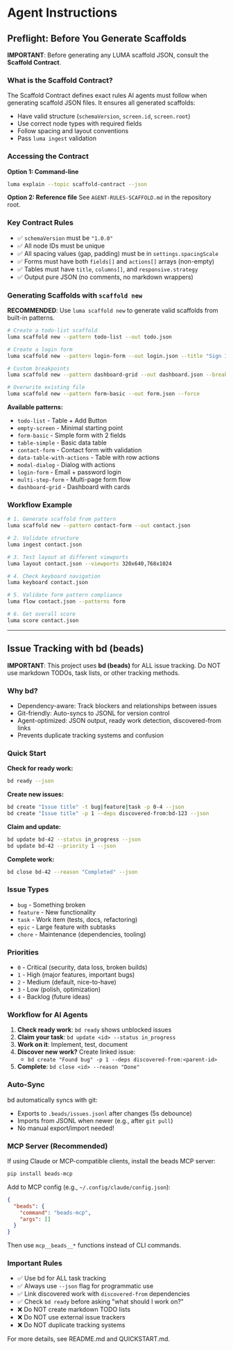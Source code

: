 # Agent Instructions

## Preflight: Before You Generate Scaffolds

**IMPORTANT**: Before generating any LUMA scaffold JSON, consult the **Scaffold Contract**.

### What is the Scaffold Contract?

The Scaffold Contract defines exact rules AI agents must follow when generating scaffold JSON files. It ensures all generated scaffolds:
- Have valid structure (`schemaVersion`, `screen.id`, `screen.root`)
- Use correct node types with required fields
- Follow spacing and layout conventions
- Pass `luma ingest` validation

### Accessing the Contract

**Option 1: Command-line**
```bash
luma explain --topic scaffold-contract --json
```

**Option 2: Reference file**
See `AGENT-RULES-SCAFFOLD.md` in the repository root.

### Key Contract Rules

- ✅ `schemaVersion` must be `"1.0.0"`
- ✅ All node IDs must be unique
- ✅ All spacing values (gap, padding) must be in `settings.spacingScale`
- ✅ Forms must have both `fields[]` and `actions[]` arrays (non-empty)
- ✅ Tables must have `title`, `columns[]`, and `responsive.strategy`
- ✅ Output pure JSON (no comments, no markdown wrappers)

### Generating Scaffolds with `scaffold new`

**RECOMMENDED**: Use `luma scaffold new` to generate valid scaffolds from built-in patterns.

```bash
# Create a todo-list scaffold
luma scaffold new --pattern todo-list --out todo.json

# Create a login form
luma scaffold new --pattern login-form --out login.json --title "Sign In"

# Custom breakpoints
luma scaffold new --pattern dashboard-grid --out dashboard.json --breakpoints "375x667,1920x1080"

# Overwrite existing file
luma scaffold new --pattern form-basic --out form.json --force
```

**Available patterns:**
- `todo-list` - Table + Add Button
- `empty-screen` - Minimal starting point
- `form-basic` - Simple form with 2 fields
- `table-simple` - Basic data table
- `contact-form` - Contact form with validation
- `data-table-with-actions` - Table with row actions
- `modal-dialog` - Dialog with actions
- `login-form` - Email + password login
- `multi-step-form` - Multi-page form flow
- `dashboard-grid` - Dashboard with cards

### Workflow Example

```bash
# 1. Generate scaffold from pattern
luma scaffold new --pattern contact-form --out contact.json

# 2. Validate structure
luma ingest contact.json

# 3. Test layout at different viewports
luma layout contact.json --viewports 320x640,768x1024

# 4. Check keyboard navigation
luma keyboard contact.json

# 5. Validate form pattern compliance
luma flow contact.json --patterns form

# 6. Get overall score
luma score contact.json
```

---

## Issue Tracking with bd (beads)

**IMPORTANT**: This project uses **bd (beads)** for ALL issue tracking. Do NOT use markdown TODOs, task lists, or other tracking methods.

### Why bd?

- Dependency-aware: Track blockers and relationships between issues
- Git-friendly: Auto-syncs to JSONL for version control
- Agent-optimized: JSON output, ready work detection, discovered-from links
- Prevents duplicate tracking systems and confusion

### Quick Start

**Check for ready work:**
```bash
bd ready --json
```

**Create new issues:**
```bash
bd create "Issue title" -t bug|feature|task -p 0-4 --json
bd create "Issue title" -p 1 --deps discovered-from:bd-123 --json
```

**Claim and update:**
```bash
bd update bd-42 --status in_progress --json
bd update bd-42 --priority 1 --json
```

**Complete work:**
```bash
bd close bd-42 --reason "Completed" --json
```

### Issue Types

- `bug` - Something broken
- `feature` - New functionality
- `task` - Work item (tests, docs, refactoring)
- `epic` - Large feature with subtasks
- `chore` - Maintenance (dependencies, tooling)

### Priorities

- `0` - Critical (security, data loss, broken builds)
- `1` - High (major features, important bugs)
- `2` - Medium (default, nice-to-have)
- `3` - Low (polish, optimization)
- `4` - Backlog (future ideas)

### Workflow for AI Agents

1. **Check ready work**: `bd ready` shows unblocked issues
2. **Claim your task**: `bd update <id> --status in_progress`
3. **Work on it**: Implement, test, document
4. **Discover new work?** Create linked issue:
   - `bd create "Found bug" -p 1 --deps discovered-from:<parent-id>`
5. **Complete**: `bd close <id> --reason "Done"`

### Auto-Sync

bd automatically syncs with git:
- Exports to `.beads/issues.jsonl` after changes (5s debounce)
- Imports from JSONL when newer (e.g., after `git pull`)
- No manual export/import needed!

### MCP Server (Recommended)

If using Claude or MCP-compatible clients, install the beads MCP server:

```bash
pip install beads-mcp
```

Add to MCP config (e.g., `~/.config/claude/config.json`):
```json
{
  "beads": {
    "command": "beads-mcp",
    "args": []
  }
}
```

Then use `mcp__beads__*` functions instead of CLI commands.

### Important Rules

- ✅ Use bd for ALL task tracking
- ✅ Always use `--json` flag for programmatic use
- ✅ Link discovered work with `discovered-from` dependencies
- ✅ Check `bd ready` before asking "what should I work on?"
- ❌ Do NOT create markdown TODO lists
- ❌ Do NOT use external issue trackers
- ❌ Do NOT duplicate tracking systems

For more details, see README.md and QUICKSTART.md.